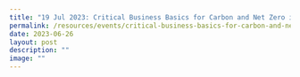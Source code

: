 ```yaml
---
title: "19 Jul 2023: Critical Business Basics for Carbon and Net Zero in Telecoms"
permalink: /resources/events/critical-business-basics-for-carbon-and-net-zero-in-telecoms/
date: 2023-06-26
layout: post
description: ""
image: ""
---
```

